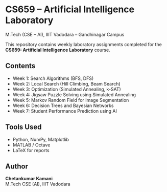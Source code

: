 # CS659 – Artificial Intelligence Laboratory
M.Tech (CSE – AI), IIIT Vadodara – Gandhinagar Campus

This repository contains weekly laboratory assignments completed for the **CS659: Artificial Intelligence Laboratory** course.

## Contents
- Week 1: Search Algorithms (BFS, DFS)
- Week 2: Local Search (Hill Climbing, Beam Search)
- Week 3: Optimization (Simulated Annealing, k-SAT)
- Week 4: Jigsaw Puzzle Solving using Simulated Annealing
- Week 5: Markov Random Field for Image Segmentation
- Week 6: Decision Trees and Bayesian Networks
- Week 7: Student Performance Prediction using AI

## Tools Used
- Python, NumPy, Matplotlib  
- MATLAB / Octave  
- LaTeX for reports

## Author
**Chetankumar Kamani**  
M.Tech CSE (AI), IIIT Vadodara
